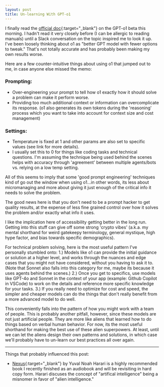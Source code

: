 ```yaml
---
layout: post
title: Un-learning With GPT-o1
---
```


I finally read the [official doc](https://platform.openai.com/docs/guides/reasoning){:target="_blank"} on the GPT-o1 beta this morning.  I hadn't read it very closely before (I can be allergic to reading manuals) until a Slack conversation on the topic inspired me to look it up.  I've been loosely thinking about o1 as "better GPT model with fewer options to tweak."  That's not totally accurate and has probably been making my own results worse.

Here are a few counter-intuitive things about using o1 that jumped out to me, in case anyone else missed the memo:

<!--more-->

### Prompting: 
- Over-engineering your prompt to tell how o1 exactly how it should solve a problem can make it perform worse.
- Providing too much additional context or information can overcomplicate its response.  (o1 also generates its own tokens during the 'reasoning' process which you want to take into account for context size and cost management)

### Settings: 
- Temperature is fixed at 1 and other params are also set to specific values (see link for more details).
- I usually set this to 0 for things like coding tasks and technical questions.  I'm assuming the technique being used behind the scenes helps with accuracy through 'agreement' between multiple agents/bots vs. relying on a low temp setting.

All of this seems to imply that some 'good prompt engineering' techniques kind of go out the window when using o1...in other words, its less about micromanaging and more about giving it just enough of the critical info it needs to solve the problem.

The good news here is that you don't need to be a prompt hacker to get quality results, at the expense of less fine grained control over how it solves the problem and/or exactly what info it uses.

I like the implication here of accessibility getting better in the long run.  Getting into this stuff can give off some strong 'crypto vibes' (a.k.a. my mental shorthand for weird gatekeepy terminology, general mystique, high hype factor, and bias towards specific demographics).

For technical problem solving, here is the most useful pattern I've personally stumbled onto:
1.) Models like o1 can provide the initial guidance or solution at a higher level, and works through the nuances and edge cases that you might not have considered, without you having to ask it to.  (Note that Sonnet also falls into this category for me, maybe its because it uses agents behind the scenes.)
2.) Once you get to specifics, use models like GPT-4o and Sonnet in the context of your app (example: Github Copilot in VSCode) to work on the details and reference more specific knowledge for your tasks.
3.) If you really need to optimize for cost and speed, the simpler and cheaper models can do the things that don't really benefit from a more advanced model to do well.

This conveniently falls into the pattern of how you might work with a team of people.  This is probably another pitfall, however, since these models are not just artificial people.  They are more like aliens that learned how to do things based on verbal human behavior.  For now, its the most useful shorthand for making the best use of these alien superpowers.  At least, until we can let the aliens design their own patterns and solutions, in which case we'll probably have to un-learn our best practices all over again.

****

Things that probably influenced this post:
* [Nexus](https://www.ynharari.com/book/nexus/){:target="_blank"} by Yuval Noah Harari is a highly recommended book I recently finished as an audiobook and will be revisiting in hard copy form.  Harari discuses the concept of "artifical intelligence" being a misnomer in favor of "alien intelligence."

